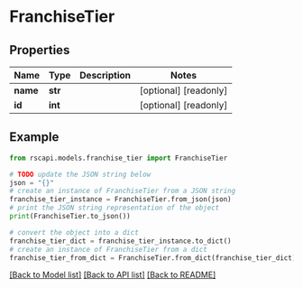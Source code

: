 # FranchiseTier


## Properties

Name | Type | Description | Notes
------------ | ------------- | ------------- | -------------
**name** | **str** |  | [optional] [readonly] 
**id** | **int** |  | [optional] [readonly] 

## Example

```python
from rscapi.models.franchise_tier import FranchiseTier

# TODO update the JSON string below
json = "{}"
# create an instance of FranchiseTier from a JSON string
franchise_tier_instance = FranchiseTier.from_json(json)
# print the JSON string representation of the object
print(FranchiseTier.to_json())

# convert the object into a dict
franchise_tier_dict = franchise_tier_instance.to_dict()
# create an instance of FranchiseTier from a dict
franchise_tier_from_dict = FranchiseTier.from_dict(franchise_tier_dict)
```
[[Back to Model list]](../README.md#documentation-for-models) [[Back to API list]](../README.md#documentation-for-api-endpoints) [[Back to README]](../README.md)


